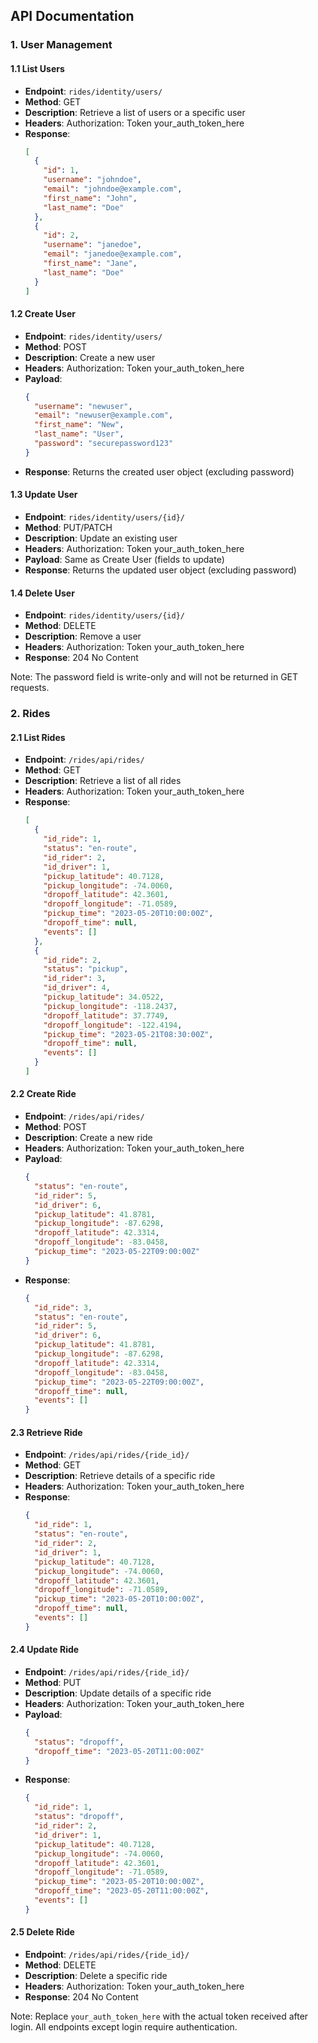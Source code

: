 ## API Documentation

### 1. User Management

#### 1.1 List Users
- **Endpoint**: `rides/identity/users/`
- **Method**: GET
- **Description**: Retrieve a list of users or a specific user
- **Headers**: Authorization: Token your_auth_token_here
- **Response**:
  ```json
  [
    {
      "id": 1,
      "username": "johndoe",
      "email": "johndoe@example.com",
      "first_name": "John",
      "last_name": "Doe"
    },
    {
      "id": 2,
      "username": "janedoe",
      "email": "janedoe@example.com",
      "first_name": "Jane",
      "last_name": "Doe"
    }
  ]
  ```

#### 1.2 Create User
- **Endpoint**: `rides/identity/users/`
- **Method**: POST
- **Description**: Create a new user
- **Headers**: Authorization: Token your_auth_token_here
- **Payload**:
  ```json
  {
    "username": "newuser",
    "email": "newuser@example.com",
    "first_name": "New",
    "last_name": "User",
    "password": "securepassword123"
  }
  ```
- **Response**: Returns the created user object (excluding password)

#### 1.3 Update User
- **Endpoint**: `rides/identity/users/{id}/`
- **Method**: PUT/PATCH
- **Description**: Update an existing user
- **Headers**: Authorization: Token your_auth_token_here
- **Payload**: Same as Create User (fields to update)
- **Response**: Returns the updated user object (excluding password)

#### 1.4 Delete User
- **Endpoint**: `rides/identity/users/{id}/`
- **Method**: DELETE
- **Description**: Remove a user
- **Headers**: Authorization: Token your_auth_token_here
- **Response**: 204 No Content

Note: The password field is write-only and will not be returned in GET requests.

### 2. Rides

#### 2.1 List Rides
- **Endpoint**: `/rides/api/rides/`
- **Method**: GET
- **Description**: Retrieve a list of all rides
- **Headers**: Authorization: Token your_auth_token_here
- **Response**:
  ```json
  [
    {
      "id_ride": 1,
      "status": "en-route",
      "id_rider": 2,
      "id_driver": 1,
      "pickup_latitude": 40.7128,
      "pickup_longitude": -74.0060,
      "dropoff_latitude": 42.3601,
      "dropoff_longitude": -71.0589,
      "pickup_time": "2023-05-20T10:00:00Z",
      "dropoff_time": null,
      "events": []
    },
    {
      "id_ride": 2,
      "status": "pickup",
      "id_rider": 3,
      "id_driver": 4,
      "pickup_latitude": 34.0522,
      "pickup_longitude": -118.2437,
      "dropoff_latitude": 37.7749,
      "dropoff_longitude": -122.4194,
      "pickup_time": "2023-05-21T08:30:00Z",
      "dropoff_time": null,
      "events": []
    }
  ]
  ```

#### 2.2 Create Ride
- **Endpoint**: `/rides/api/rides/`
- **Method**: POST
- **Description**: Create a new ride
- **Headers**: Authorization: Token your_auth_token_here
- **Payload**:
  ```json
  {
    "status": "en-route",
    "id_rider": 5,
    "id_driver": 6,
    "pickup_latitude": 41.8781,
    "pickup_longitude": -87.6298,
    "dropoff_latitude": 42.3314,
    "dropoff_longitude": -83.0458,
    "pickup_time": "2023-05-22T09:00:00Z"
  }
  ```
- **Response**:
  ```json
  {
    "id_ride": 3,
    "status": "en-route",
    "id_rider": 5,
    "id_driver": 6,
    "pickup_latitude": 41.8781,
    "pickup_longitude": -87.6298,
    "dropoff_latitude": 42.3314,
    "dropoff_longitude": -83.0458,
    "pickup_time": "2023-05-22T09:00:00Z",
    "dropoff_time": null,
    "events": []
  }
  ```

#### 2.3 Retrieve Ride
- **Endpoint**: `/rides/api/rides/{ride_id}/`
- **Method**: GET
- **Description**: Retrieve details of a specific ride
- **Headers**: Authorization: Token your_auth_token_here
- **Response**:
  ```json
  {
    "id_ride": 1,
    "status": "en-route",
    "id_rider": 2,
    "id_driver": 1,
    "pickup_latitude": 40.7128,
    "pickup_longitude": -74.0060,
    "dropoff_latitude": 42.3601,
    "dropoff_longitude": -71.0589,
    "pickup_time": "2023-05-20T10:00:00Z",
    "dropoff_time": null,
    "events": []
  }
  ```

#### 2.4 Update Ride
- **Endpoint**: `/rides/api/rides/{ride_id}/`
- **Method**: PUT
- **Description**: Update details of a specific ride
- **Headers**: Authorization: Token your_auth_token_here
- **Payload**:
  ```json
  {
    "status": "dropoff",
    "dropoff_time": "2023-05-20T11:00:00Z"
  }
  ```
- **Response**:
  ```json
  {
    "id_ride": 1,
    "status": "dropoff",
    "id_rider": 2,
    "id_driver": 1,
    "pickup_latitude": 40.7128,
    "pickup_longitude": -74.0060,
    "dropoff_latitude": 42.3601,
    "dropoff_longitude": -71.0589,
    "pickup_time": "2023-05-20T10:00:00Z",
    "dropoff_time": "2023-05-20T11:00:00Z",
    "events": []
  }
  ```

#### 2.5 Delete Ride
- **Endpoint**: `/rides/api/rides/{ride_id}/`
- **Method**: DELETE
- **Description**: Delete a specific ride
- **Headers**: Authorization: Token your_auth_token_here
- **Response**: 204 No Content

Note: Replace `your_auth_token_here` with the actual token received after login. All endpoints except login require authentication.
